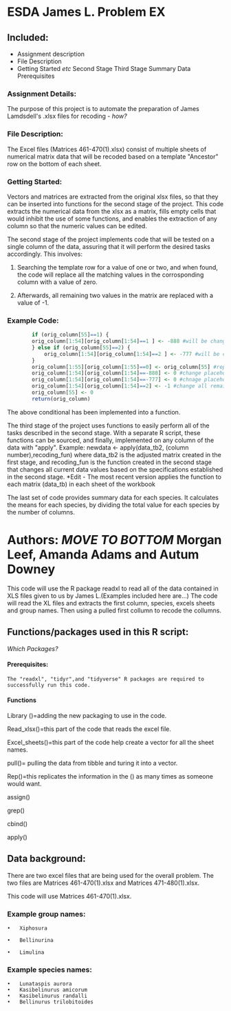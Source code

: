 # ESDA James L. Problem EX

## Included:

+ Assignment description
+ File Description
+ Getting Started _etc_
    Second Stage
	Third Stage
	Summary Data
    Prerequisites

### Assignment Details:

The purpose of this project is to automate the preparation of James Lamdsdell's .xlsx files for recoding - _how?_

### File Description:

The Excel files (Matrices 461-470(1).xlsx) consist of multiple sheets of numerical matrix data that will be recoded based on a template "Ancestor" row on the bottom of each sheet.

### Getting Started:

  Vectors and matrices are extracted from the original xlsx files, so that they can be inserted into functions for the second stage of the project. 
  This code extracts the numerical data from the xlsx as a matrix, fills empty cells that would inhibit the use of some functions, and enables the extraction of any column so that the numeric values can be edited. 

  The second stage of the project implements code that will be tested on a single column of the data, assuring that it will perform the desired tasks accordingly. This involves:

1. Searching the template row for a value of one or two, and when found, the code will replace all the matching values in the corrosponding column with a value of zero.

2. Afterwards, all remaining two values in the matrix are replaced with a value of -1.

### Example Code:			
```r
		if (orig_column[55]==1) {
		orig_column[1:54][orig_column[1:54]==1 ] <- -888 #will be changed to 0
		} else if (orig_column[55]==2) {
			orig_column[1:54][orig_column[1:54]==2 ] <- -777 #will be changed to 0
		}
		orig_column[1:55][orig_column[1:55]==0] <- orig_column[55] #replace all 0s with value in last row (ancestor)
		orig_column[1:54][orig_column[1:54]==-888] <- 0 #change placeholder value to 0
		orig_column[1:54][orig_column[1:54]==-777] <- 0 #chnage placeholer value to 0
		orig_column[1:54][orig_column[1:54]==2] <- -1 #change all remaining 2's to -1
		orig_column[55] <- 0
		return(orig_column) 
```
		
		
The above conditional has been implemented into a function.
  
  The third stage of the project uses functions to easily perform all of the tasks described in the second stage. With a separate R script, these functions can be sourced, and finally, implemented on any column of 
  the data with "apply". Example: newdata <- apply(data_tb2, (column number),recoding_fun) where data_tb2 is the adjusted matrix created in the first stage, and recoding_fun is the function created in the second stage that changes all
  current data values based on the specifications established in the second stage.
  *Edit - The most recent version applies the function to each matrix (data_tb) in each sheet of the workbook
  
  The last set of code provides summary data for each species. It calculates the means for each species, by dividing the total value for each species by the number of columns.
  
  

Authors: _MOVE TO BOTTOM_
Morgan Leef,
Amanda Adams and 
Autum Downey
=======
This code will use the R package readxl to read all of the data contained in XLS files given to us by James L.(Examples included here are...) The code will read the XL files and extracts the first column, species, excels sheets and group names. Then using a pulled first collumn to recode the collumns.  






## Functions/packages used in this R script:

_Which Packages?_

#### Prerequisites:
    The "readxl", "tidyr",and "tidyverse" R packages are required to successfully run this code.

#### Functions
Library ()=adding the new packaging to use in the code.

Read_xlsx()=this part of the code that reads the excel file. 

Excel_sheets()=this part of the code help create a vector for all the sheet names. 

pull()= pulling the data from tibble and turing it into a vector. 

Rep()=this replicates the information in the () as many times as someone would want.

assign()
    
grep()

cbind()

apply()



## Data background:

There are two excel files that are being used for the overall problem. The two files are Matrices 461-470(1).xlsx and Matrices 471-480(1).xlsx. 

This code will use Matrices 461-470(1).xlsx. 

### Example group names:
```
•	Xiphosura

•	Bellinurina

•	Limulina

```

### Example species names:
```
•	Lunataspis aurora
•	Kasibelinurus amicorum
•	Kasibelinurus randalli
•	Bellinurus trilobitoides
```
